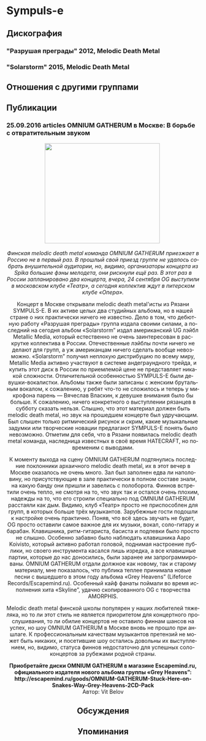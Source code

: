# Sympuls-e



## Дискография

### "Разрушая преграды" 2012, Melodic Death Metal



### "Solarstorm" 2015, Melodic Death Metal




## Отношения с другими группами


## Публикации

### 25.09.2016 articles OMNIUM GATHERUM в Москве: В борьбе с отвратительным звуком


<p style="margin-bottom: 0cm;"><em></em><center><img width="300" height="261" src="/images/articles_rus/2016.09/30017.jpg" border="0">&nbsp;</p><p style="margin-bottom: 0cm;"><em>Финская <span lang="en-US">melodic
death metal </span><span lang="ru-RU">команда </span><span lang="en-US">OMNIUM
GATHERUM </span><span lang="ru-RU">приезжает в Россию
не в первый раз. В прошлый свой приезд
группе не удалось собрать внушительной
аудитории, но, видимо, организаторы
концерта из </span><span lang="en-US">Spika </span><span lang="ru-RU">большие
фэны мелодета, они рискнули ещё раз. </span>В
этот раз в России запланировано два
концерта, вчера, 24 сентября <span lang="en-US">OG
</span></em><span lang="ru-RU"><em>выступили в московском
клубе «Театр», а сегодня коллектив ждут
в питерском клубе «Опера».</em> </span></p><p style="margin-bottom: 0cm;"><span lang="ru-RU"></span><span lang="ru-RU">Концерт в
Москве открывали </span><span lang="en-US">melodic
death metal'</span><span lang="ru-RU">исты из Рязани
</span><span lang="en-US">SYMPULS-E. </span><span lang="ru-RU">В их
активе целых два студийных альбома, но
в нашей стране о них практически ничего
не известно. Дело в том, что дебютную
работу «Разрушая преграды» группа
издала своими силами, а последний на
сегодня альбом «</span><span lang="en-US">Solarstorm”
</span><span lang="ru-RU">издал американский </span><span lang="en-US">UG
</span><span lang="ru-RU">лэйбл </span><span lang="en-US">Metallic
Media, </span><span lang="ru-RU">который естественно
не очень заинтересован в раскрутке
коллектива в России. Отечественные
лэйблы почти ничего не делают для групп,
а уж американцам ничего сделать вообще
невозможно. «</span><span lang="en-US">Solarstorm”
</span><span lang="ru-RU">получил неплохую дистрибуцию
по всему миру, </span><span lang="en-US">Metallic Media
</span><span lang="ru-RU">активно участвуют в
системе андеграундного трейда, и купить
этот диск в России по приемлемой цене
не представляет никакой сложности.
Отличительной особенностью </span><span lang="en-US">SYMPULS-E
</span><span lang="ru-RU">были девушки-вокалистки.
Альбомы также были записаны с женским
брутальным вокалом, к сожалению, у ребят
что-то не сложилось и теперь у микрофона
парень — Вячеслав Власкин, к девушке
внимания было бы больше. К сожалению,
ничего конкретного о выступлении
рязанцев в субботу сказать нельзя.
Слышно, что этот материал должен быть
</span><span lang="en-US">melodic death metal, </span><span lang="ru-RU">но
звук на прошедшем концерте был удручающим.
Был слышен только ритмический рисунок
и скрим, какие музыкальные задумки или
творческие новации предлагают </span><span lang="en-US">SYMPULS-E
</span><span lang="ru-RU">понять было невозможно.
Отметим для себя, что в Рязани появилась
</span><span lang="en-US">melodic death metal </span><span lang="ru-RU">команда,
наследница известных в своё время
</span><span lang="en-US">HATECRAFT, </span><span lang="ru-RU">но
повременим с выводами.</span></p>
<p style="margin-bottom: 0cm;"><span lang="ru-RU">К моменту
выхода на сцену </span><span lang="en-US">OMNIUM
GATHERUM </span><span lang="ru-RU">подтянулись последние
поклонники архаичного </span><span lang="en-US">melodic
death metal, </span><span lang="ru-RU">их в этот вечер в
Москве оказалось не очень много. Зал
был заполнен едва ли наполовину, но
присутствующие в зале практически в
полном составе знали, на какую банду
они пришли и завелись с полоборота.
Финнов встретили очень тепло, не смотря
на то, что звук так и остался очень
плохим, надежды на то, что его строили
специально под </span><span lang="en-US">OMNIUM GATHERUM
</span><span lang="ru-RU">расстаяли как дым. Видимо,
клуб «Театр» просто не приспособлен
для групп, в которых больше трёх
музыкантов. Зарубежные гости подошли
к настройке очень практично. Поняв, что
всё здесь звучать не будет, </span><span lang="en-US">OG
</span><span lang="ru-RU">просто оставили самое
важное для их музыки, вокал, соло-гитару
и барабан. Клавишника, ритм-гитариста,
басиста и подпевки было просто не слышно.
Особенно забавно было наблюдать
клавишника </span><span lang="en-US">Aapo Koivisto, </span><span lang="ru-RU">который
активно работал головой, поднимая
настроение публики, но своего инструмента
касался лишь изредка, а все клавишные
партии, которые до нас доносились, были
заранее им запрограммированы. </span><span lang="en-US">OMNIUM
GATHERUM </span><span lang="ru-RU">отдали должное как
новому, так и старому материалу, мне
показалось, что публика теплее принимала
новые песни с вышедшего в этом году
альбома «</span><span lang="en-US">Grey Heavens” (Lifeforce
Records/Escapemind.ru). </span><span lang="ru-RU">Особенный
кайф фанаты поймали во время исполнения
хита «</span><span lang="en-US">Skyline”, </span><span lang="ru-RU">удачно
скопированного </span><span lang="en-US">OG </span><span lang="ru-RU">с
творчества </span><span lang="en-US">AMORPHIS. </span></p><p style="margin-bottom: 0cm;"><span lang="en-US"></span><span lang="en-US">Melodic death metal
</span><span lang="ru-RU">финской школы популярен
у наших любителей тяжеляка, но то ли
этот стиль не является приоритетом для
концертного прослушивания, то ли обилие
концертов не оставило финнам шансов на
успех, но шоу </span><span lang="en-US">OMNIUM GATHERUM </span><span lang="ru-RU">в
Москве вновь не прошло при аншлаге. К
профессиональным качествам музыкантов
претензий не может быть никаких, и
посетившие шоу остались довольны их
выступлением, но, видимо, статуса финнов
недостаточно для успешных соло-концертов
за рубежами родной страны. </span></p><p style="margin-bottom: 0cm;"><span lang="ru-RU"></span><strong><span lang="ru-RU">Приобретайте
диски </span><span lang="en-US">OMNIUM GATHERUM </span><span lang="ru-RU">в
магазине </span><span lang="en-US">Escapemind.ru,
</span><span lang="ru-RU">официального издателя
нового альбома группы «</span><span lang="en-US">Grey
Heavens”:
http://escapemind.ru/goods/OMNIUM-GATHERUM-Stuck-Here-on-Snakes-Way-Grey-Heavens-2CD-Pack</span></strong></p>
Автор: Vit Belov


## Обсуждения


## Упоминания

